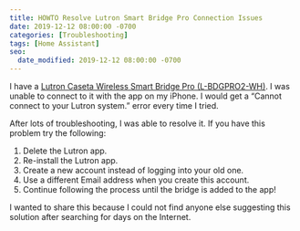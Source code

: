 ```yaml
---
title: HOWTO Resolve Lutron Smart Bridge Pro Connection Issues
date: 2019-12-12 08:00:00 -0700
categories: [Troubleshooting]
tags: [Home Assistant]
seo:
  date_modified: 2019-12-12 08:00:00 -0700
---
```


I have a [Lutron Caseta Wireless Smart Bridge Pro (L-BDGPRO2-WH)][pro-bridge]. I was unable to connect to it with the app on my iPhone. I would get a “Cannot connect to your Lutron system.” error every time I tried.

After lots of troubleshooting, I was able to resolve it. If you have this problem try the following:

1. Delete the Lutron app.
2. Re-install the Lutron app.
3. Create a new account instead of logging into your old one.
4. Use a different Email address when you create this account.
5. Continue following the process until the bridge is added to the app!

I wanted to share this because I could not find anyone else suggesting this solution after searching for days on the Internet.

[pro-bridge]: https://www.amazon.com/gp/product/B00Z8AXQCQ/ref=as_li_qf_asin_il_tl?ie=UTF8&tag=brianhanifi0d-20&creative=9325&linkCode=as2&creativeASIN=B00Z8AXQCQ&linkId=caf32d43e890dcb43592d6cb797bf1bd
